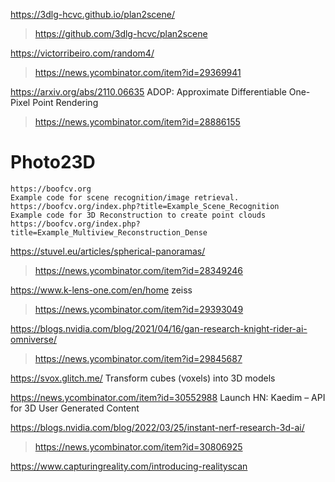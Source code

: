 https://3dlg-hcvc.github.io/plan2scene/
> https://github.com/3dlg-hcvc/plan2scene

https://victorribeiro.com/random4/
> https://news.ycombinator.com/item?id=29369941

https://arxiv.org/abs/2110.06635 ADOP: Approximate Differentiable One-Pixel Point Rendering
> https://news.ycombinator.com/item?id=28886155

# Photo23D

    https://boofcv.org
    Example code for scene recognition/image retrieval. https://boofcv.org/index.php?title=Example_Scene_Recognition
    Example code for 3D Reconstruction to create point clouds https://boofcv.org/index.php?title=Example_Multiview_Reconstruction_Dense

https://stuvel.eu/articles/spherical-panoramas/
> https://news.ycombinator.com/item?id=28349246

https://www.k-lens-one.com/en/home zeiss
> https://news.ycombinator.com/item?id=29393049

https://blogs.nvidia.com/blog/2021/04/16/gan-research-knight-rider-ai-omniverse/
> https://news.ycombinator.com/item?id=29845687

https://svox.glitch.me/ Transform cubes (voxels) into 3D models

https://news.ycombinator.com/item?id=30552988 Launch HN: Kaedim – API for 3D User Generated Content

https://blogs.nvidia.com/blog/2022/03/25/instant-nerf-research-3d-ai/
> https://news.ycombinator.com/item?id=30806925

https://www.capturingreality.com/introducing-realityscan
>